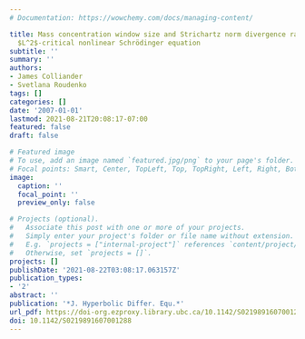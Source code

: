 ```yaml
---
# Documentation: https://wowchemy.com/docs/managing-content/

title: Mass concentration window size and Strichartz norm divergence rate for the
  $L^2$-critical nonlinear Schrödinger equation
subtitle: ''
summary: ''
authors:
- James Colliander
- Svetlana Roudenko
tags: []
categories: []
date: '2007-01-01'
lastmod: 2021-08-21T20:08:17-07:00
featured: false
draft: false

# Featured image
# To use, add an image named `featured.jpg/png` to your page's folder.
# Focal points: Smart, Center, TopLeft, Top, TopRight, Left, Right, BottomLeft, Bottom, BottomRight.
image:
  caption: ''
  focal_point: ''
  preview_only: false

# Projects (optional).
#   Associate this post with one or more of your projects.
#   Simply enter your project's folder or file name without extension.
#   E.g. `projects = ["internal-project"]` references `content/project/deep-learning/index.md`.
#   Otherwise, set `projects = []`.
projects: []
publishDate: '2021-08-22T03:08:17.063157Z'
publication_types:
- '2'
abstract: ''
publication: '*J. Hyperbolic Differ. Equ.*'
url_pdf: https://doi-org.ezproxy.library.ubc.ca/10.1142/S0219891607001288
doi: 10.1142/S0219891607001288
---
```

